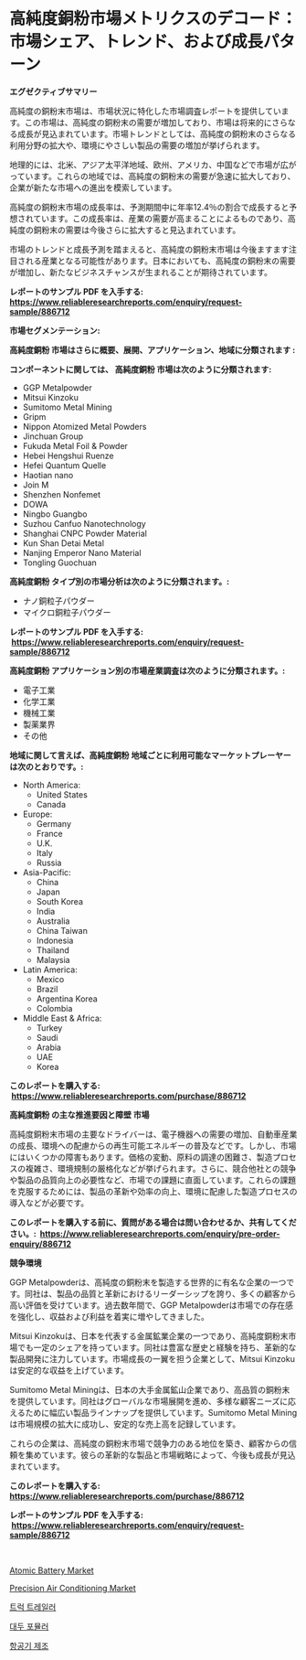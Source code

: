 <p><h1>高純度銅粉市場メトリクスのデコード：市場シェア、トレンド、および成長パターン</h1></p><p><strong>エグゼクティブサマリー</strong></p>
<p><p>高純度の銅粉末市場は、市場状況に特化した市場調査レポートを提供しています。この市場は、高純度の銅粉末の需要が増加しており、市場は将来的にさらなる成長が見込まれています。市場トレンドとしては、高純度の銅粉末のさらなる利用分野の拡大や、環境にやさしい製品の需要の増加が挙げられます。</p><p>地理的には、北米、アジア太平洋地域、欧州、アメリカ、中国などで市場が広がっています。これらの地域では、高純度の銅粉末の需要が急速に拡大しており、企業が新たな市場への進出を模索しています。</p><p>高純度の銅粉末市場の成長率は、予測期間中に年率12.4％の割合で成長すると予想されています。この成長率は、産業の需要が高まることによるものであり、高純度の銅粉末の需要は今後さらに拡大すると見込まれています。</p><p>市場のトレンドと成長予測を踏まえると、高純度の銅粉末市場は今後ますます注目される産業となる可能性があります。日本においても、高純度の銅粉末の需要が増加し、新たなビジネスチャンスが生まれることが期待されています。</p></p>
<p><strong>レポートのサンプル PDF を入手する: <a href="https://www.reliableresearchreports.com/enquiry/request-sample/886712">https://www.reliableresearchreports.com/enquiry/request-sample/886712</a></strong></p>
<p><strong>市場セグメンテーション:</strong></p>
<p><strong> 高純度銅粉 市場はさらに概要、展開、アプリケーション、地域に分類されます :</strong></p>
<p><strong>コンポーネントに関しては、 高純度銅粉 市場は次のように分類されます: &nbsp;</strong></p>
<p><ul><li>GGP Metalpowder</li><li>Mitsui Kinzoku</li><li>Sumitomo Metal Mining</li><li>Gripm</li><li>Nippon Atomized Metal Powders</li><li>Jinchuan Group</li><li>Fukuda Metal Foil & Powder</li><li>Hebei Hengshui Ruenze</li><li>Hefei Quantum Quelle</li><li>Haotian nano</li><li>Join M</li><li>Shenzhen Nonfemet</li><li>DOWA</li><li>Ningbo Guangbo</li><li>Suzhou Canfuo Nanotechnology</li><li>Shanghai CNPC Powder Material</li><li>Kun Shan Detai Metal</li><li>Nanjing Emperor Nano Material</li><li>Tongling Guochuan</li></ul></p>
<p><strong> 高純度銅粉 タイプ別の市場分析は次のように分類されます。:</strong></p>
<p><ul><li>ナノ銅粒子パウダー</li><li>マイクロ銅粒子パウダー</li></ul></p>
<p><strong>レポートのサンプル PDF を入手する: &nbsp;<a href="https://www.reliableresearchreports.com/enquiry/request-sample/886712">https://www.reliableresearchreports.com/enquiry/request-sample/886712</a></strong></p>
<p><strong> 高純度銅粉 アプリケーション別の市場産業調査は次のように分類されます。:</strong></p>
<p><ul><li>電子工業</li><li>化学工業</li><li>機械工業</li><li>製薬業界</li><li>その他</li></ul></p>
<p><strong>地域に関して言えば、高純度銅粉 地域ごとに利用可能なマーケットプレーヤーは次のとおりです。:</strong></p>
<p><ul>
    <li>
        North America:
        <ul>
            <li>United States</li>
            <li>Canada</li>
        </ul>
    </li>
    <li>
        Europe:
        <ul>
            <li>Germany</li>
            <li>France</li>
            <li>U.K.</li>
            <li>Italy</li>
            <li>Russia</li>
        </ul>
    </li>
    <li>
        Asia-Pacific:
        <ul>
            <li>China</li>
            <li>Japan</li>
            <li>South Korea</li>
            <li>India</li>
            <li>Australia</li>
            <li>China Taiwan</li>
            <li>Indonesia</li>
            <li>Thailand</li>
            <li>Malaysia</li>
        </ul>
    </li>
    <li>
        Latin America:
        <ul>
            <li>Mexico</li>
            <li>Brazil</li>
            <li>Argentina Korea</li>
            <li>Colombia</li>
        </ul>
    </li>
    <li>
        Middle East & Africa:
        <ul>
            <li>Turkey</li>
            <li>Saudi</li>
            <li>Arabia</li>
            <li>UAE</li>
            <li>Korea</li>
        </ul>
    </li>
    </ul></p>
<p><strong>このレポートを購入する: &nbsp;<a href="https://www.reliableresearchreports.com/purchase/886712">https://www.reliableresearchreports.com/purchase/886712</a></strong></p>
<p><strong>高純度銅粉 の主な推進要因と障壁 市場</strong></p>
<p><p>高純度銅粉末市場の主要なドライバーは、電子機器への需要の増加、自動車産業の成長、環境への配慮からの再生可能エネルギーの普及などです。しかし、市場にはいくつかの障害もあります。価格の変動、原料の調達の困難さ、製造プロセスの複雑さ、環境規制の厳格化などが挙げられます。さらに、競合他社との競争や製品の品質向上の必要性など、市場での課題に直面しています。これらの課題を克服するためには、製品の革新や効率の向上、環境に配慮した製造プロセスの導入などが必要です。</p></p>
<p><strong>このレポートを購入する前に、質問がある場合は問い合わせるか、共有してください。:&nbsp; <a href="https://www.reliableresearchreports.com/enquiry/pre-order-enquiry/886712">https://www.reliableresearchreports.com/enquiry/pre-order-enquiry/886712</a></strong></p>
<p><strong>競争環境</strong></p>
<p><p>GGP Metalpowderは、高純度の銅粉末を製造する世界的に有名な企業の一つです。同社は、製品の品質と革新におけるリーダーシップを誇り、多くの顧客から高い評価を受けています。過去数年間で、GGP Metalpowderは市場での存在感を強化し、収益および利益を着実に増やしてきました。</p><p>Mitsui Kinzokuは、日本を代表する金属鉱業企業の一つであり、高純度銅粉末市場でも一定のシェアを持っています。同社は豊富な歴史と経験を持ち、革新的な製品開発に注力しています。市場成長の一翼を担う企業として、Mitsui Kinzokuは安定的な収益を上げています。</p><p>Sumitomo Metal Miningは、日本の大手金属鉱山企業であり、高品質の銅粉末を提供しています。同社はグローバルな市場展開を進め、多様な顧客ニーズに応えるために幅広い製品ラインナップを提供しています。Sumitomo Metal Miningは市場規模の拡大に成功し、安定的な売上高を記録しています。</p><p>これらの企業は、高純度の銅粉末市場で競争力のある地位を築き、顧客からの信頼を集めています。彼らの革新的な製品と市場戦略によって、今後も成長が見込まれています。</p></p>
<p><strong>このレポートを購入する: &nbsp; <a href="https://www.reliableresearchreports.com/purchase/886712">https://www.reliableresearchreports.com/purchase/886712</a></strong></p>
<p><strong>レポートのサンプル PDF を入手する: &nbsp;<a href="https://www.reliableresearchreports.com/enquiry/request-sample/886712">https://www.reliableresearchreports.com/enquiry/request-sample/886712</a></strong><strong></strong></p>
<p>&nbsp;</p>
<p><p><a href="https://github.com/bmorecock/Market-Research-Report-List-2/blob/main/atomic-battery-market.md">Atomic Battery Market</a></p><p><a href="https://view.publitas.com/reportprime-1/precision-air-conditioning-market-share-market-new-trends-analysis-report-by-type-by-application-by-end-use-by-region-and-segment-forecasts-2024-2031/">Precision Air Conditioning Market</a></p><p><a href="https://github.com/Skyleitney456456/Market-Research-Report-List-1/blob/main/631666314895.md">트럭 트레일러</a></p><p><a href="https://medium.com/@jackiefauhey9089475/2024%EB%85%84%EB%B6%80%ED%84%B0-2031%EB%85%84%EA%B9%8C%EC%A7%80-%EC%98%88%EC%B8%A1%EB%90%9C-%EB%8C%80%EB%91%90-%EA%B3%B5%EC%8B%9D-%EC%8B%9C%EC%9E%A5-%EB%8F%99%ED%96%A5-%EB%B0%8F-%EC%8B%9C%EC%9E%A5-%EB%B6%84%EC%84%9D-a28905cea08a">대두 포뮬러</a></p><p><a href="https://github.com/vs10l4sfg5c/Market-Research-Report-List-1/blob/main/525161614894.md">항공기 제조</a></p></p>